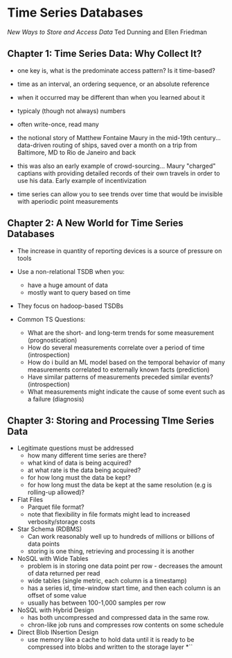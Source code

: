 # Time Series Databases
_New Ways to Store and Access Data_
Ted Dunning and Ellen Friedman

## Chapter 1: Time Series Data: Why Collect It?

* one key is, what is the predominate access pattern? Is it time-based?

* time as an interval, an ordering sequence, or an absolute reference

* when it occurred may be different than when you learned about it

* typicaly (though not always) numbers

* often write-once, read many

* the notional story of Matthew Fontaine Maury in the mid-19th century... data-driven routing of ships, saved over a month on a trip from Baltimore, MD to Rio de Janeiro and back

* this was also an early example of crowd-sourcing... Maury "charged" captians with providing detailed records of their own travels in order to use his data. Early example of incentivization

* time series can allow you to see trends over time that would be invisible with aperiodic point measurements

## Chapter 2: A New World for Time Series Databases

* The increase in quantity of reporting devices is a source of pressure on tools

* Use a non-relational TSDB when you: 
  * have a huge amount of data
  * mostly want to query based on time
* They focus on hadoop-based TSDBs 

* Common TS Questions:
  * What are the short- and long-term trends for some measurement (prognostication)
  * How do several measurements correlate over a period of time (introspection)
  * How do i build an ML model based on the temporal behavior of many measurements correlated to externally known facts (prediction)
  * Have similar patterns of measurements preceded similar events? (introspection)
  * What measurements might indicate the cause of some event such as a failure (diagnosis)


## Chapter 3: Storing and Processing TIme Series Data

* Legitimate questions must be addressed
  * how many different time series are there?
  * what kind of data is being acquired?
  * at what rate is the data being acquired?
  * for how long must the data be kept?
  * for how long must the data be kept at the same resolution (e.g is rolling-up allowed)?
* Flat Files
  * Parquet file format?
  * note that flexibility in file formats might lead to increased verbosity/storage costs
* Star Schema (RDBMS)
  * Can work reasonably well up to hundreds of millions or billions of data points
  * storing is one thing, retrieving and processing it is another
* NoSQL with Wide Tables
  * problem is in storing one data point per row - decreases the amount of data returned per read
  * wide tables (single metric, each column is a timestamp)
  * has a series id, time-window start time, and then each column is an offset of some value
  * usually has between 100-1,000 samples per row
* NoSQL with Hybrid Design
  * has both uncompressed and compressed data in the same row.
  * chron-like job runs and compresses row contents on some schedule
* Direct Blob INsertion Design
  * use memory like a cache to hold data until it is ready to be compressed into blobs and written to the storage layer
  *``




